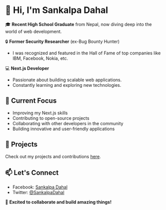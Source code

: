 
# 👋 Hi, I'm Sankalpa Dahal

🎓 **Recent High School Graduate** from Nepal, now diving deep into the world of web development.

🔒 **Former Security Researcher** (ex-Bug Bounty Hunter)
- I was recognized and featured in the Hall of Fame of top companies like IBM, Facebook, Nokia, etc.

💻 **Next.js Developer**
- Passionate about building scalable web applications.
- Constantly learning and exploring new technologies.

## 🌱 Current Focus
- Improving my Next.js skills
- Contributing to open-source projects
- Collaborating with other developers in the community ‍‍
- Building innovative and user-friendly applications

## 💼 Projects
Check out my projects and contributions [here](https://github.com/izSank0x01/?tab=repositories).

## 📫 Let's Connect
- Facebook: [Sankalpa Dahal](https://www.facebook.com/profile.php?id=100068990628721)
- Twitter: [@SankalpaDahal](https://twitter.com/sank68034756)

🚀 **Excited to collaborate and build amazing things!**
